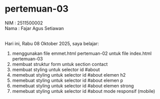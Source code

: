 # pertemuan-03

NIM : 2511500002 <br>
Nama : Fajar Agus Setiawan <br><br>

Hari ini, Rabu 08 Oktober 2025, saya belajar:
<ol>
    <li>menggunakan file emmet.html pertemuan-02 untuk file index.html pertemuan-03</li>
    <li>membuat struktur form untuk section contact</li>
    <li>membuat styling untuk selector id #about</li>
    <li>memebuat styling untuk selector id #about elemen h2</li>
    <li>memebuat styling untuk selector id #about elemen p</li>
    <li>memebuat styling untuk selector id #about elemen strong</li>
    <li>memebuat styling untuk selector id #about mode responsif (mobile)</li>
</ol>